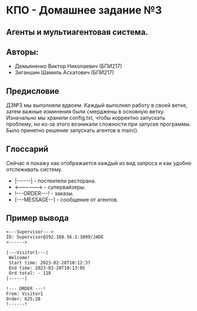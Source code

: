 # КПО - Домашнее задание №3

## Агенты и мультиагентовая система.
## Авторы: 
- Демьяненко Виктор Николаевич (БПИ217)
- Зиганшин Шамиль Асхатович (БПИ217)

## Предисловие
ДЗ№3 мы выполняли вдвоем. Каждый выполнял работу в своей ветке, затем важные изминения были смерджены в основную ветку.
Изначально мы хранили config.txt, чтобы корректно запускать проблему, но из-за этого возникали сложности при запуске программы.
Было принятно решение запускать агентов в main().

## Глоссарий
Сейчас я покажу как отображается каждый из вид запроса и как удобно отслеживать систему.

- |------| - постеители ресторана.
- <------> - супервайзеры. 
- !---ORDER---! - заказы.
- [---MESSAGE--] - сообщение от агентов.

## Пример вывода

```
<---Supervisor--->
ID: Supervisor@192.168.56.1:1099/JADE
<------>

|---Visitor1---|
 Welcome!
 Start time: 2023-02-28T10:12:37 
 End time: 2023-02-28T10:13:05 
 Ord total: - 118
|------|

!--- ORDER ---!
From: Visitor1
Order: 625;28
!------!
```

